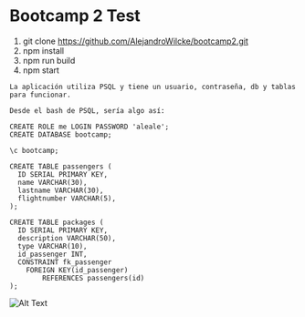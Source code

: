# Bootcamp 2 Test

1. git clone https://github.com/AlejandroWilcke/bootcamp2.git
2. npm install
3. npm run build
4. npm start

```
La aplicación utiliza PSQL y tiene un usuario, contraseña, db y tablas para funcionar.

Desde el bash de PSQL, sería algo así:

CREATE ROLE me LOGIN PASSWORD 'aleale';
CREATE DATABASE bootcamp;

\c bootcamp;

CREATE TABLE passengers (
  ID SERIAL PRIMARY KEY,
  name VARCHAR(30),
  lastname VARCHAR(30),
  flightnumber VARCHAR(5),
);

CREATE TABLE packages (
  ID SERIAL PRIMARY KEY,
  description VARCHAR(50),
  type VARCHAR(10),
  id_passenger INT,
  CONSTRAINT fk_passenger
    FOREIGN KEY(id_passenger) 
        REFERENCES passengers(id)
);

```
![Alt Text](https://i.gyazo.com/1bc30fbd0de2c2c8037b3669e2e43410.png)

